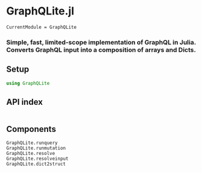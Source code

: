 # GraphQLite.jl

```@meta
CurrentModule = GraphQLite
```

### Simple, fast, limited-scope implementation of GraphQL in Julia. Converts GraphQL input into a composition of arrays and Dicts.

## Setup

```julia
using GraphQLite
```

## API index

```@index
```

## Components

```@docs
GraphQLite.runquery
GraphQLite.runmutation
GraphQLite.resolve
GraphQLite.resolveinput
GraphQLite.dict2struct
```
